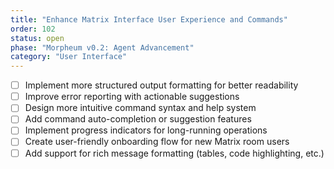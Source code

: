 ```yaml
---
title: "Enhance Matrix Interface User Experience and Commands"
order: 102
status: open
phase: "Morpheum v0.2: Agent Advancement"
category: "User Interface"
---
```


- [ ] Implement more structured output formatting for better readability
- [ ] Improve error reporting with actionable suggestions
- [ ] Design more intuitive command syntax and help system
- [ ] Add command auto-completion or suggestion features
- [ ] Implement progress indicators for long-running operations
- [ ] Create user-friendly onboarding flow for new Matrix room users
- [ ] Add support for rich message formatting (tables, code highlighting, etc.)
